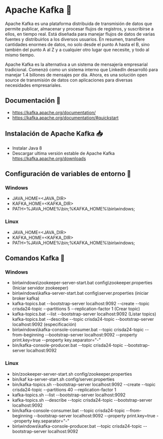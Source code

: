 # Apache Kafka :loudspeaker:
Apache Kafka es una plataforma distribuida de transmisión de datos que permite publicar, almacenar y procesar flujos de registros, y suscribirse a ellos, en tiempo real. Está diseñada para manejar flujos de datos de varias fuentes y distribuirlos a los diversos usuarios. En resumen, transfiere cantidades enormes de datos, no solo desde el punto A hasta el B, sino también del punto A al Z y a cualquier otro lugar que necesite, y todo al mismo tiempo.

Apache Kafka es la alternativa a un sistema de mensajería empresarial tradicional. Comenzó como un sistema interno que LinkedIn desarrolló para manejar 1.4 billones de mensajes por día. Ahora, es una solución open source de transmisión de datos con aplicaciones para diversas necesidades empresariales.

## Documentación :notebook:
* https://kafka.apache.org/documentation/
* https://kafka.apache.org/documentation/#quickstart
## Instalación de Apache Kafka :inbox_tray:
* Instalar Java 8
* Descargar ultima versión estable de Apache Kafka https://kafka.apache.org/downloads
## Configuración de variables de entorno :hammer:
### Windows
* JAVA_HOME=<JAVA_DIR>
* KAFKA_HOME=<KAFKA_DIR>
* PATH=%JAVA_HOME%\bin;%KAFKA_HOME%\bin\windows;
### Linux
* JAVA_HOME=<JAVA_DIR>
* KAFKA_HOME=<KAFKA_DIR>
* PATH=%JAVA_HOME%\bin;%KAFKA_HOME%\bin\windows;
## Comandos Kafka :newspaper:
### Windows
* bin\windows\zookeeper-server-start.bat config\zookeeper.properties (Iniciar servidor zookeeper)
* bin\windows\kafka-server-start.bat config\server.properties (iniciar broker kafka)
* kafka-topics.bat --bootstrap-server localhost:9092 --create --topic crisda24-topic --partitions 5 --replication-factor 1 (Crear topic)
* kafka-topics.bat --list --bootstrap-server localhost:9092 (Listar topics)
kafka-topics.bat --describe --topic crisda24-topic --bootstrap-server localhost:9092 (especificación)
*  bin\windows\kafka-console-consumer.bat --topic crisda24-topic --from-beginning --bootstrap-server localhost:9092 --property print.key=true --property key.separator="-"
*  bin/kafka-console-producer.bat --topic crisda24-topic --bootstrap-server localhost:9092
### Linux
* bin/zookeeper-server-start.sh config/zookeeper.properties
* bin/kaf ka-server-start.sh config/server.properties
* bin/kafka-topics.sh --bootstrap-server localhost:9092 --create --topic crisda24-topic --partitions 40 --replication-factor 1
* kafka-topics.sh --list --bootstrap-server localhost:9092
* kafka-topics.sh --describe --topic crisda24-topic --bootstrap-server localhost:9092
*  bin/kafka-console-consumer.bat --topic crisda24-topic --from-beginning --bootstrap-server localhost:9092 --property print.key=true --property key.separator="-"
*  bin\windows\kafka-console-producer.bat --topic crisda24-topic --bootstrap-server localhost:9092